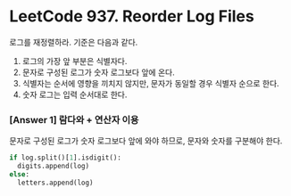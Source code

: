 # LeetCode 937. Reorder Log Files
로그를 재정렬하라. 기준은 다음과 같다.
1. 로그의 가장 앞 부분은 식별자다.
2. 문자로 구성된 로그가 숫자 로그보다 앞에 온다.
3. 식별자는 순서에 영향을 끼치지 않지만, 문자가 동일할 경우 식별자 순으로 한다.
4. 숫자 로그는 입력 순서대로 한다.


### [Answer 1] 람다와 + 연산자 이용

문자로 구성된 로그가 숫자 로그보다 앞에 와야 하므로, 문자와 숫자를 구분해야 한다.

```python
if log.split()[1].isdigit():
  digits.append(log)
else:
  letters.append(log)
```
